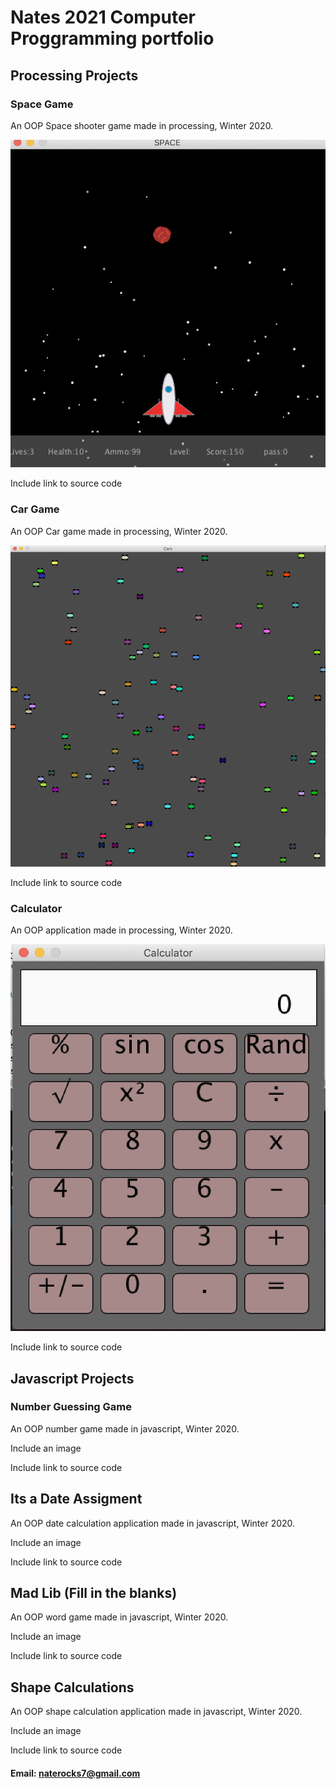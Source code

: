 # Nates 2021 Computer Proggramming portfolio

## Processing Projects

### Space Game
An OOP Space shooter game made in processing, Winter 2020.

![Space game](https://raw.githubusercontent.com/Pigchow101/Proggramming-portfolio/gh-pages/Images/Spaceship%20Game.png)

Include link to source code



### Car Game
An OOP Car game made in processing, Winter 2020.

![Car game](https://raw.githubusercontent.com/Pigchow101/Proggramming-portfolio/gh-pages/Images/Cars%20Game.png)

Include link to source code



### Calculator
An OOP application made in processing, Winter 2020.

![Calculator](https://raw.githubusercontent.com/Pigchow101/Proggramming-portfolio/gh-pages/Images/Calculator%20App.png)

Include link to source code




## Javascript Projects

### Number Guessing Game
An OOP number game made in javascript, Winter 2020.

Include an image

Include link to source code



## Its a Date Assigment
An OOP date calculation application made in javascript, Winter 2020.

Include an image

Include link to source code



## Mad Lib (Fill in the blanks) 
An OOP word game made in javascript, Winter 2020.

Include an image

Include link to source code



## Shape Calculations
An OOP shape calculation application made in javascript, Winter 2020.

Include an image

Include link to source code




#### Email: naterocks7@gmail.com
